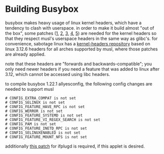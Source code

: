 # Building Busybox

busybox makes heavy usage of linux kernel headers, which have a tendency
to clash with userspace. in order to make it build almost "out of the
box", some patches ([1], [2], [3], [4], [5]) are needed
for the kernel headers so that they respect musl's userspace headers in
the same way as glibc's. for convenience, sabotage linux has a
[kernel-headers repository] based on linux 3.12.6 headers for all arches
supported by musl, where those patches are already applied.

note that these headers are "forwards and backwards-compatible"; you
only need newer headers if you need a feature that was added to linux
after 3.12, which cannot be accessed using libc headers.

to compile busybox 1.22.1 allyesconfig, the following config changes are
needed to support musl

```text
# CONFIG_EXTRA_COMPAT is not set
# CONFIG_SELINUX is not set
# CONFIG_FEATURE_HAVE_RPC is not set
# CONFIG_WERROR is not set
# CONFIG_FEATURE_SYSTEMD is not set
# CONFIG_FEATURE_VI_REGEX_SEARCH is not set
# CONFIG_PAM is not set
# CONFIG_FEATURE_INETD_RPC is not set
# CONFIG_SELINUXENABLED is not set
# CONFIG_FEATURE_MOUNT_NFS is not set
```

additionally [this patch] for ifplugd is required, if this applet is
desired.

[1]: https://github.com/sabotage-linux/kernel-headers/commit/583dfcafd340ffb749726fa81dcc085b79348bf1
[2]: https://github.com/sabotage-linux/kernel-headers/commit/39ada2dfe837e501eca776f28b7546e742ed9ace
[3]: https://github.com/sabotage-linux/kernel-headers/commit/3cd5b95ad2e9ca7d39e2dffe79f9198a36a0e68e
[4]: https://github.com/sabotage-linux/kernel-headers/commit/4ffbb51f2abfbefa73cbd418f55b20148d04959a
[5]: https://github.com/sabotage-linux/kernel-headers/commit/050805249776a09cfeeb0a43c2b9634e3e8904a5
[kernel-headers repository]: https://github.com/sabotage-linux/kernel-headers
[this patch]: http://lists.busybox.net/pipermail/busybox/2014-January/080391.html
